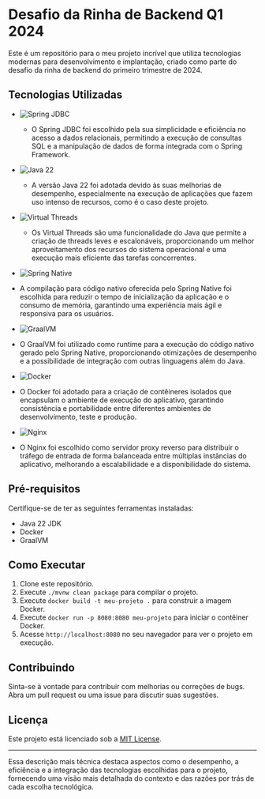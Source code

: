 # Desafio da Rinha de Backend Q1 2024

Este é um repositório para o meu projeto incrível que utiliza tecnologias modernas para desenvolvimento e implantação, criado como parte do desafio da rinha de backend do primeiro trimestre de 2024.

## Tecnologias Utilizadas

- ![Spring JDBC](https://img.shields.io/badge/Spring%20JDBC-6DB33F?style=for-the-badge&logo=spring&logoColor=white)
  - O Spring JDBC foi escolhido pela sua simplicidade e eficiência no acesso a dados relacionais, permitindo a execução de consultas SQL e a manipulação de dados de forma integrada com o Spring Framework.

- ![Java 22](https://img.shields.io/badge/Java%2022-007396?style=for-the-badge&logo=java&logoColor=white)
  - A versão Java 22 foi adotada devido às suas melhorias de desempenho, especialmente na execução de aplicações que fazem uso intenso de recursos, como é o caso deste projeto.

- ![Virtual Threads](https://img.shields.io/badge/Virtual%20Threads-4CAF50?style=for-the-badge&logo=java&logoColor=white)
  - Os Virtual Threads são uma funcionalidade do Java que permite a criação de threads leves e escalonáveis, proporcionando um melhor aproveitamento dos recursos do sistema operacional e uma execução mais eficiente das tarefas concorrentes.

-  ![Spring Native](https://img.shields.io/badge/Spring%20Native-6DB33F?style=for-the-badge&logo=spring&logoColor=white)
  - A compilação para código nativo oferecida pelo Spring Native foi escolhida para reduzir o tempo de inicialização da aplicação e o consumo de memória, garantindo uma experiência mais ágil e responsiva para os usuários.

-  ![GraalVM](https://img.shields.io/badge/GraalVM-EC7211?style=for-the-badge&logo=graalvm&logoColor=white)
  - O GraalVM foi utilizado como runtime para a execução do código nativo gerado pelo Spring Native, proporcionando otimizações de desempenho e a possibilidade de integração com outras linguagens além do Java.

-  ![Docker](https://img.shields.io/badge/Docker-2496ED?style=for-the-badge&logo=docker&logoColor=white)
  - O Docker foi adotado para a criação de contêineres isolados que encapsulam o ambiente de execução do aplicativo, garantindo consistência e portabilidade entre diferentes ambientes de desenvolvimento, teste e produção.

-  ![Nginx](https://img.shields.io/badge/Nginx-009639?style=for-the-badge&logo=nginx&logoColor=white)
  - O Nginx foi escolhido como servidor proxy reverso para distribuir o tráfego de entrada de forma balanceada entre múltiplas instâncias do aplicativo, melhorando a escalabilidade e a disponibilidade do sistema.

## Pré-requisitos

Certifique-se de ter as seguintes ferramentas instaladas:

- Java 22 JDK
- Docker
- GraalVM

## Como Executar

1. Clone este repositório.
2. Execute `./mvnw clean package` para compilar o projeto.
3. Execute `docker build -t meu-projeto .` para construir a imagem Docker.
4. Execute `docker run -p 8080:8080 meu-projeto` para iniciar o contêiner Docker.
5. Acesse `http://localhost:8080` no seu navegador para ver o projeto em execução.

## Contribuindo

Sinta-se à vontade para contribuir com melhorias ou correções de bugs. Abra um pull request ou uma issue para discutir suas sugestões.

## Licença

Este projeto está licenciado sob a [MIT License](LICENSE).

---

Essa descrição mais técnica destaca aspectos como o desempenho, a eficiência e a integração das tecnologias escolhidas para o projeto, fornecendo uma visão mais detalhada do contexto e das razões por trás de cada escolha tecnológica.
